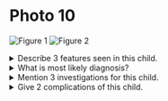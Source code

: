 # Photo 10

![Figure 1](/paediatrics/photo/10a.png)
![Figure 2](/paediatrics/photo/10b.png)

<details>
<summary>Describe 3 features seen in this child.</summary>

1. Puffiness of the face
1. Abdominal distension
1. Swelling of both legs
1. (Figure 1) Scrotal edema
1. (Figure 1) Urine albumin (solid)

</details>

<details>
<summary>What is most likely diagnosis?</summary>
Nephrotic syndrome
</details>

<details>
<summary>Mention 3 investigations for this child.</summary>

1. Urine macroscopic examination: Clear and colourless
1. Urinalysis: Heavy proteinuria, Hyaline casts
1. Urine: Culture and sensitivity
1. Blood urea and electrolyte: Usually _normal_
1. Complement level: _Normal_
1. Renal biopsy

</details>

<details>
<summary>Give 2 complications of this child.</summary>

1. Infection: Pneumococcal infection, Flare up of TB, UTI
1. Thrombosis
1. Complications of steroid therapy: Hypertension, Growth retardation, Cataract
1. Hypovolemic shock

</details>
